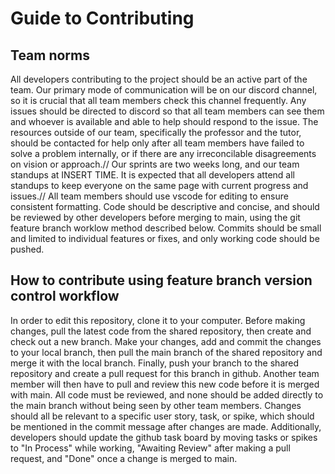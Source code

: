 # Guide to Contributing


## Team norms
All developers contributing to the project should be an active part of the team. Our primary mode of communication will be on our discord channel, so it is crucial that all team members check this channel frequently. Any issues should be directed to discord so that all team members can see them and whoever is available and able to help should respond to the issue. The resources outside of our team, specifically the professor and the tutor, should be contacted for help only after all team members have failed to solve a problem internally, or if there are any irreconcilable disagreements on vision or approach.//
Our sprints are two weeks long, and our team standups at INSERT TIME. It is expected that all developers attend all standups to keep everyone on the same page with current progress and issues.//
All team members should use vscode for editing to ensure consistent formatting. Code should be descriptive and concise, and should be reviewed by other developers before merging to main, using the git feature branch worklow method described below. Commits should be small and limited to individual features or fixes, and only working code should be pushed. 

## How to contribute using feature branch version control workflow
In order to edit this repository, clone it to your computer. Before making changes, pull the latest code from the shared repository, then create and check out a new branch. Make your changes, add and commit the changes to your local branch, then pull the main branch of the shared repository and merge it with the local branch. Finally, push your branch to the shared repository and create a pull request for this branch in github. Another team member will then have to pull and review this new code before it is merged with main. All code must be reviewed, and none should be added directly to the main branch without being seen by other team members. Changes should all be relevant to a specific user story, task, or spike, which should be mentioned in the commit message after changes are made. Additionally, developers should update the github task board by moving tasks or spikes to "In Process" while working, "Awaiting Review" after making a pull request, and "Done" once a change is merged to main. 

